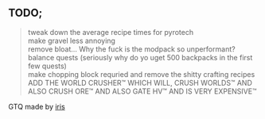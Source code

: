 ## TODO;
>tweak down the average recipe times for pyrotech  
>make gravel less annoying  
>remove bloat... Why the fuck is the modpack so unperformant?  
>balance quests (seriously why do yo uget 500 backpacks in the first few quests)  
>make chopping block requried and remove the shitty crafting recipes  
>ADD THE WORLD CRUSHER™️ WHICH WILL, CRUSH WORLDS™️ AND ALSO CRUSH ORE:tm: AND ALSO GATE HV:tm: AND IS VERY EXPENSIVE:tm:

GTQ made by [iris](https://github.com/iristhepianist)
